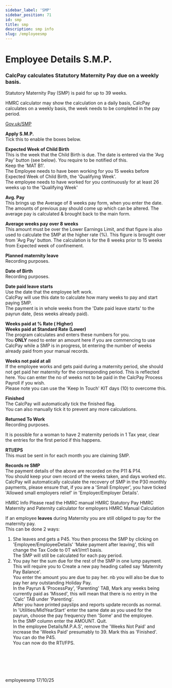 ```yaml
---
sidebar_label: 'SMP'
sidebar_position: 71
id: smp
title: smp
description: smp info
slug: /employeesmp 
---
```


# Employee Details S.M.P.

### CalcPay calculates Statutory Maternity Pay due on a weekly basis.

Statutory Maternity Pay (SMP) is paid for up to 39 weeks.

HMRC calculator may show the calculation on a daily basis, CalcPay calculates on a weekly basis, the week needs to be completed in the pay period.

<!-- [Gov.uk/SMP](https://www.gov.uk/maternity-pay-leave){:target="_blank"} -->
<a href="https://www.gov.uk/maternity-pay-leave" target="_blank" rel="noopener noreferrer">Gov.uk/SMP</a>

**Apply S.M.P.**  
Tick this to enable the boxes below.

**Expected Week of Child Birth**  
This is the week that the Child Birth is due. The date is entered via the 'Avg Pay' button (see below). You require to be notified of this.   
Keep the 'MAT B1'.  
The Employee needs to have been working for you 15 weeks before Expected Week of Child Birth, the 'Qualifying Week'.  
The employee needs to have worked for you continuously for at least 26 weeks up to the 'Qualifying Week'

**Avg. Pay**  
This brings up the Average of 8 weeks pay form, when you enter the date.  
The amounts of previous pay should come up which can be altered. The average pay is calculated & brought back to the main form.

**Average weeks pay over 8 weeks**  
This amount must be over the Lower Earnings Limit, and that figure is also used to calculate the SMP at the higher rate (%). This figure is brought over from 'Avg Pay' button. The calculation is for the 8 weeks prior to 15 weeks from Expected week of confinement.

**Planned maternity leave**  
Recording purposes.

**Date of Birth**  
Recording purposes.

**Date paid leave starts**  
Use the date that the employee left work.  
CalcPay will use this date to calculate how many weeks to pay and start paying SMP.  
The payment is in whole weeks from the 'Date paid leave starts' to the payrun date, (less weeks already paid).

**Weeks paid at % Rate ( Higher)**  
**Weeks paid at Standard Rate (Lower)**  
The program calculates and enters these numbers for you.  
You **ONLY** need to enter an amount here if you are commencing to use CalcPay while a SMP is in progress, bt entering the number of weeks already paid from your manual records.

**Weeks not paid at all**  
If the employee works and gets paid during a maternity period, she should not get paid her maternity for the corresponding period. This is reflected here. You can enter the no of weeks not to be paid in the CalcPay  Process Payroll   if you wish.  
Please note you can use the 'Keep In Touch' KIT days (10) to overcome this.

**Finished**  
The CalcPay will automatically tick the finished flag.  
You can also manually tick it to prevent any more calculations.

**Returned To Work**  
Recording purposes.

It is possible for a woman to have 2 maternity periods in 1 Tax year, clear the entries for the first period if this happens.

**RTI/EPS**  
This must be sent in for each month you are claiming SMP.

**Records re SMP**\
The payment details of the above are recorded on the P11 & P14.  
You should keep your own record of the weeks taken, and days worked etc.  
CalcPay will automatically calculate the recovery of SMP in the P30 monthly payments, please ensure that, if you are a 'Small Employer', you have ticked  'Allowed small employers relief' in 'Employer/Employer Details'.



HMRC Info
Please read the HMRC manual
HMRC Statutory Pay
HMRC Maternity and Paternity calculator for employers
HMRC Manual Calculation



If an employee **leaves** during Maternity you are still obliged to pay for the maternity pay.  
This can be done 2 ways:  
1) She leaves and gets a P45. You then process the SMP by clicking on 'Employee/EmployeeDetails' 'Make payment after leaving', this will change the Tax Code to 0T wk1/mt1 basis.  
The SMP will still be calculated for each pay period.  
2) You pay her the sum due for the rest of the SMP in one lump payment. This will require you to Create a new pay heading called say 'Maternity Pay Balance'.  
You enter the amount you are due to pay her. nb you will also be due to pay her any outstanding Holiday Pay.  
In the Payrun & 'ProcessPay', 'Parenting' TAB,  Mark any weeks being currently paid as 'Missed', this will mean that there is no entry in the 'Calc' TAB under 'Parenting'.  
After you have printed payslips and reports update records as normal.  
In 'Utilities/MidYearStart' enter the same date as you used for the payrun, choose the pay frequency then 'Some' and the employee.  
In the SMP column enter the AMOUNT. Quit.  
In the employee Details/M.P.A.S', remove the 'Weeks Not Paid' and increase the 'Weeks Paid' presumably to 39. Mark this as 'Finished'.  
You can do the P45.  
You can now do the RTI/FPS.
<br/>
<br/>
<br/>
<br/>
<br/>
employeesmp 17/10/25